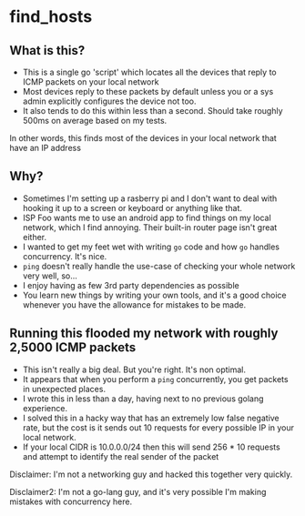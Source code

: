# find_hosts

## What is this?

* This is a single go 'script' which locates all the devices that reply to ICMP packets on your local network
* Most devices reply to these packets by default unless you or a sys admin explicitly configures the device not too.
* It also tends to do this within less than a second. Should take roughly 500ms on average based on my tests.

In other words, this finds most of the devices in your local network that have an IP address

## Why?

* Sometimes I'm setting up a rasberry pi and I don't want to deal with hooking it up to a screen or keyboard or anything like that.
* ISP Foo wants me to use an android app to find things on my local network, which I find annoying. Their built-in router page isn't great either.
* I wanted to get my feet wet with writing `go` code and how `go` handles concurrency. It's nice.
* `ping` doesn't really handle the use-case of checking your whole network very well, so...
* I enjoy having as few 3rd party dependencies as possible
* You learn new things by writing your own tools, and it's a good choice whenever you have the allowance for mistakes to be made.

## Running this flooded my network with roughly 2,5000 ICMP packets

* This isn't really a big deal. But you're right. It's non optimal.
* It appears that when you perform a `ping` concurrently, you get packets in unexpected places.
* I wrote this in less than a day, having next to no previous golang experience.
* I solved this in a hacky way that has an extremely low false negative rate, but the cost is it sends out 10 requests for every possible IP in your local network.
* If your local CIDR is 10.0.0.0/24 then this will send 256 * 10 requests and attempt to identify the real sender of the packet

Disclaimer: I'm not a networking guy and hacked this together very quickly.

Disclaimer2: I'm not a go-lang guy, and it's very possible I'm making mistakes with concurrency here.
